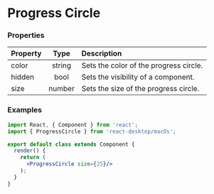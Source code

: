 # Progress Circle

### Properties

Property            | Type         | Description
:------------------ | :-----------:| :----------
color               | string       | Sets the color of the progress circle.
hidden              | bool         | Sets the visibility of a component.
size                | number       | Sets the size of the progress circle.

### Examples

```jsx
import React, { Component } from 'react';
import { ProgressCircle } from 'react-desktop/macOs';

export default class extends Component {
  render() {
    return (
      <ProgressCircle size={25}/>
    );
  }
}
```
